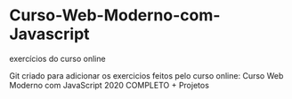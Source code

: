 # Curso-Web-Moderno-com-Javascript
exercícios do curso online

Git criado para adicionar os exercicios feitos pelo curso online:
Curso Web Moderno com JavaScript 2020 COMPLETO + Projetos
